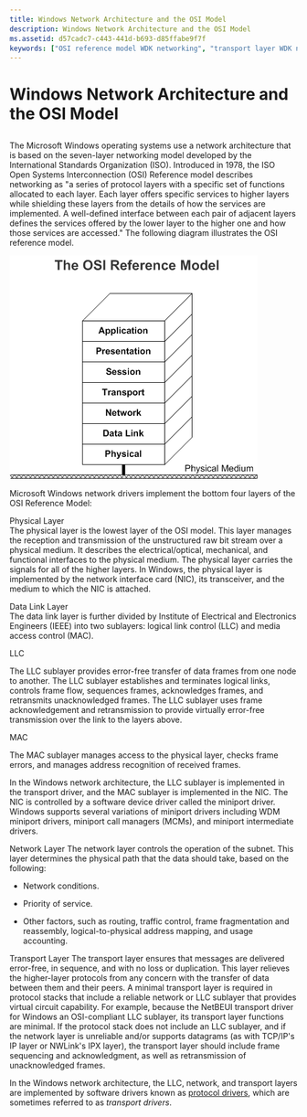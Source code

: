 ```yaml
---
title: Windows Network Architecture and the OSI Model
description: Windows Network Architecture and the OSI Model
ms.assetid: d57cadc7-c443-441d-b693-d85ffabe9f7f
keywords: ["OSI reference model WDK networking", "transport layer WDK networking", "data link layer WDK networking", "MAC layer WDK networking", "physical layer WDK networking", "Windows network architecture WDK"]
---
```


# Windows Network Architecture and the OSI Model


## <a href="" id="ddk-windows-network-architecture-and-the-osi-model-ng"></a>


The Microsoft Windows operating systems use a network architecture that is based on the seven-layer networking model developed by the International Standards Organization (ISO). Introduced in 1978, the ISO Open Systems Interconnection (OSI) Reference model describes networking as "a series of protocol layers with a specific set of functions allocated to each layer. Each layer offers specific services to higher layers while shielding these layers from the details of how the services are implemented. A well-defined interface between each pair of adjacent layers defines the services offered by the lower layer to the higher one and how those services are accessed." The following diagram illustrates the OSI reference model.

![diagram illustrating the osi reference model](images/101osi.png)

Microsoft Windows network drivers implement the bottom four layers of the OSI Reference Model:

<a href="" id="physical-layer"></a>Physical Layer  
The physical layer is the lowest layer of the OSI model. This layer manages the reception and transmission of the unstructured raw bit stream over a physical medium. It describes the electrical/optical, mechanical, and functional interfaces to the physical medium. The physical layer carries the signals for all of the higher layers. In Windows, the physical layer is implemented by the network interface card (NIC), its transceiver, and the medium to which the NIC is attached.

<a href="" id="data-link-layer"></a>Data Link Layer  
The data link layer is further divided by Institute of Electrical and Electronics Engineers (IEEE) into two sublayers: logical link control (LLC) and media access control (MAC).

LLC

The LLC sublayer provides error-free transfer of data frames from one node to another. The LLC sublayer establishes and terminates logical links, controls frame flow, sequences frames, acknowledges frames, and retransmits unacknowledged frames. The LLC sublayer uses frame acknowledgement and retransmission to provide virtually error-free transmission over the link to the layers above.

MAC

The MAC sublayer manages access to the physical layer, checks frame errors, and manages address recognition of received frames.

In the Windows network architecture, the LLC sublayer is implemented in the transport driver, and the MAC sublayer is implemented in the NIC. The NIC is controlled by a software device driver called the miniport driver. Windows supports several variations of miniport drivers including WDM miniport drivers, miniport call managers (MCMs), and miniport intermediate drivers.

Network Layer
The network layer controls the operation of the subnet. This layer determines the physical path that the data should take, based on the following:

-   Network conditions.

-   Priority of service.

-   Other factors, such as routing, traffic control, frame fragmentation and reassembly, logical-to-physical address mapping, and usage accounting.

Transport Layer
The transport layer ensures that messages are delivered error-free, in sequence, and with no loss or duplication. This layer relieves the higher-layer protocols from any concern with the transfer of data between them and their peers. A minimal transport layer is required in protocol stacks that include a reliable network or LLC sublayer that provides virtual circuit capability. For example, because the NetBEUI transport driver for Windows an OSI-compliant LLC sublayer, its transport layer functions are minimal. If the protocol stack does not include an LLC sublayer, and if the network layer is unreliable and/or supports datagrams (as with TCP/IP's IP layer or NWLink's IPX layer), the transport layer should include frame sequencing and acknowledgment, as well as retransmission of unacknowledged frames.

In the Windows network architecture, the LLC, network, and transport layers are implemented by software drivers known as [protocol drivers](ndis-protocol-drivers.md), which are sometimes referred to as *transport drivers*.

 

 





